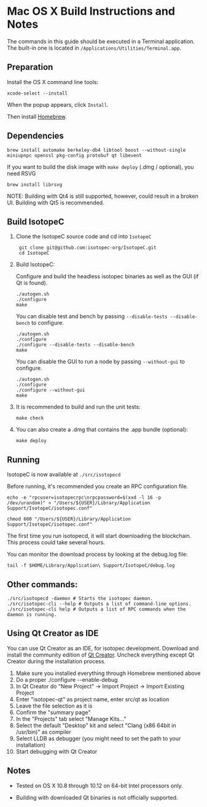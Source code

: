 Mac OS X Build Instructions and Notes
====================================
The commands in this guide should be executed in a Terminal application.
The built-in one is located in `/Applications/Utilities/Terminal.app`.

Preparation
-----------
Install the OS X command line tools:

`xcode-select --install`

When the popup appears, click `Install`.

Then install [Homebrew](https://brew.sh).

Dependencies
----------------------

    brew install automake berkeley-db4 libtool boost --without-single miniupnpc openssl pkg-config protobuf qt libevent

If you want to build the disk image with `make deploy` (.dmg / optional), you need RSVG

    brew install librsvg

NOTE: Building with Qt4 is still supported, however, could result in a broken UI. Building with Qt5 is recommended.

Build IsotopeC
------------------------

1. Clone the IsotopeC source code and cd into `IsotopeC`

        git clone git@github.com:isotopec-org/IsotopeC.git
        cd IsotopeC

2.  Build IsotopeC:

    Configure and build the headless isotopec binaries as well as the GUI (if Qt is found).

        ./autogen.sh
        ./configure
        make

    You can disable test and bench by passing `--disable-tests --disable-bench` to configure.

        ./autogen.sh
        ./configure
        ./configure --disable-tests --disable-bench
        make

    You can disable the GUI to run a node by passing `--without-gui` to configure.
        
        ./autogen.sh
        ./configure
        ./configure --without-gui
        make

3.  It is recommended to build and run the unit tests:

        make check

4.  You can also create a .dmg that contains the .app bundle (optional):

        make deploy

Running
-------
IsotopeC is now available at `./src/isotopecd`

Before running, it's recommended you create an RPC configuration file.

    echo -e "rpcuser=isotopecrpc\nrpcpassword=$(xxd -l 16 -p /dev/urandom)" > "/Users/${USER}/Library/Application Support/IsotopeC/isotopec.conf"

    chmod 600 "/Users/${USER}/Library/Application Support/IsotopeC/isotopec.conf"

The first time you run isotopecd, it will start downloading the blockchain. This process could take several hours.

You can monitor the download process by looking at the debug.log file:

    tail -f $HOME/Library/Application\ Support/IsotopeC/debug.log

Other commands:
-------

    ./src/isotopecd -daemon # Starts the isotopec daemon.
    ./src/isotopec-cli --help # Outputs a list of command-line options.
    ./src/isotopec-cli help # Outputs a list of RPC commands when the daemon is running.

Using Qt Creator as IDE
------------------------
You can use Qt Creator as an IDE, for isotopec development.
Download and install the community edition of [Qt Creator](https://www.qt.io/download/).
Uncheck everything except Qt Creator during the installation process.

1. Make sure you installed everything through Homebrew mentioned above
2. Do a proper ./configure --enable-debug
3. In Qt Creator do "New Project" -> Import Project -> Import Existing Project
4. Enter "isotopec-qt" as project name, enter src/qt as location
5. Leave the file selection as it is
6. Confirm the "summary page"
7. In the "Projects" tab select "Manage Kits..."
8. Select the default "Desktop" kit and select "Clang (x86 64bit in /usr/bin)" as compiler
9. Select LLDB as debugger (you might need to set the path to your installation)
10. Start debugging with Qt Creator

Notes
-----

* Tested on OS X 10.8 through 10.12 on 64-bit Intel processors only.

* Building with downloaded Qt binaries is not officially supported.
